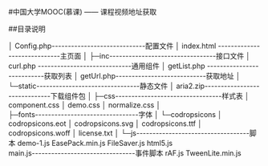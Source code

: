 #中国大学MOOC(慕课) —— 课程视频地址获取

##目录说明

│  Config.php-----------------------------配置文件 
│  index.html -----------------------------主页面 
│ 
├─inc---------------------------------接口文件 
│      curl.php -----------------------------通用组件 
│      getList.php ---------------------------获取列表 
│      getUrl.php----------------------------获取地址 
│ 
└─static--------------------------------静态文件 
    │  aria2.zip------------------------------下载组件包 
    │ 
    ├─css---------------------------------样式表 
    │      component.css 
    │      demo.css 
    │      normalize.css 
    │  
    ├─fonts--------------------------------字体 
    │  └─codropsicons 
    │          codropsicons.eot 
    │          codropsicons.svg 
    │          codropsicons.ttf 
    │          codropsicons.woff 
    │          license.txt 
    │ 
    └─js-----------------------------------脚本 
            demo-1.js 
            EasePack.min.js 
            FileSaver.js 
            html5.js  
            main.js--------------------------------事件脚本 
            rAF.js 
            TweenLite.min.js 

